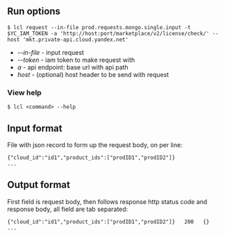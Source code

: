 ## Run options

```
$ lcl request --in-file prod.requests.mongo.single.input -t $YC_IAM_TOKEN -a 'http://host:port/marketplace/v2/license/check/' --host 'mkt.private-api.cloud.yandex.net'
```
 - _--in-file_ - input request
 - _--token_ - iam token to make request with
 - _a_ - api endpoint: base url with api path
 - _host_ - (optional) host header to be send with request

### View help
```
$ lcl <command> --help
```

## Input format

File with json record to form up the request body, on per line:
```
{"cloud_id":"id1","product_ids":["prodID1","prodID2"]}
...
```

## Output format

First field is request body, then follows response http status code and response body, all field are tab separated:
```
{"cloud_id":"id1","product_ids":["prodID1","prodID2"]}   200   {}
...
```


